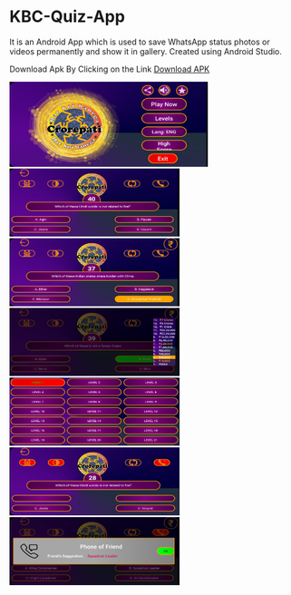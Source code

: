 # KBC-Quiz-App


It is an Android App which is used to save WhatsApp status photos or videos permanently and show it in gallery. Created using Android Studio.

Download Apk By Clicking on the Link
<a href="https://github.com/Mr-Ajay-Singh/Whatsapp-Status-Downloader/releases/download/Android/WhatsApp-Status-Downloader.apk" target="_blank" >Download APK</a>


<span>
<img src="https://github.com/Mr-Ajay-Singh/KBC-Quiz-App/blob/master/app/src/main/res/Kbc/kbc1.jpg" width="350" height="150" />
<img src="https://github.com/Mr-Ajay-Singh/KBC-Quiz-App/blob/master/app/src/main/res/Kbc/kbc2.jpg" width="300" height="120" />
<img src="https://github.com/Mr-Ajay-Singh/KBC-Quiz-App/blob/master/app/src/main/res/Kbc/kbc3.jpg" width="300" height="120" />
<img src="https://github.com/Mr-Ajay-Singh/KBC-Quiz-App/blob/master/app/src/main/res/Kbc/kbc4.jpg" width="300" height="120" />
<img src="https://github.com/Mr-Ajay-Singh/KBC-Quiz-App/blob/master/app/src/main/res/Kbc/kbc5.jpg" width="300" height="120" />
<img src="https://github.com/Mr-Ajay-Singh/KBC-Quiz-App/blob/master/app/src/main/res/Kbc/kbc6.jpg" width="300" height="120" />
<img src="https://github.com/Mr-Ajay-Singh/KBC-Quiz-App/blob/master/app/src/main/res/Kbc/kbc7.jpg" width="300" height="120" />
</span>
